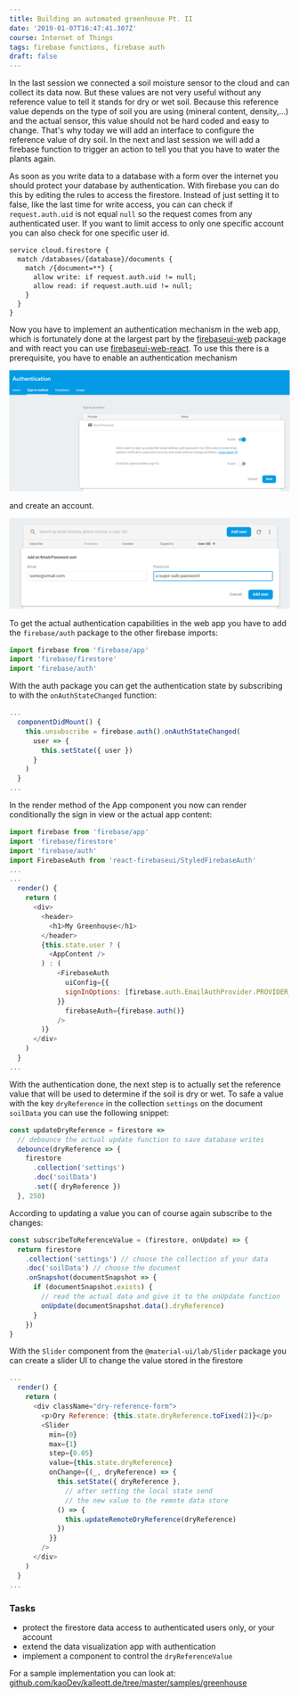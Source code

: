 ```yaml
---
title: Building an automated greenhouse Pt. II
date: '2019-01-07T16:47:41.307Z'
course: Internet of Things
tags: firebase functions, firebase auth
draft: false
---
```


In the last session we connected a soil moisture sensor to the cloud and can
collect its data now. But these values are not very useful without any reference
value to tell it stands for dry or wet soil. Because this reference value
depends on the type of soil you are using (mineral content, density,...) and the
actual sensor, this value should not be hard coded and easy to change. That's
why today we will add an interface to configure the reference value of dry soil.
In the next and last session we will add a firebase function to trigger an
action to tell you that you have to water the plants again.

As soon as you write data to a database with a form over the internet you should
protect your database by authentication. With firebase you can do this by
editing the rules to access the firestore. Instead of just setting it to false,
like the last time for write access, you can can check if `request.auth.uid` is
not equal `null` so the request comes from any authenticated user. If you want
to limit access to only one specific account you can also check for one specific
user id.

```
service cloud.firestore {
  match /databases/{database}/documents {
    match /{document=**} {
      allow write: if request.auth.uid != null;
      allow read: if request.auth.uid != null;
    }
  }
}
```

Now you have to implement an authentication mechanism in the web app, which is
fortunately done at the largest part by the
[firebaseui-web](https://github.com/firebase/firebaseui-web) package and with
react you can use
[firebaseui-web-react](https://github.com/firebase/firebaseui-web-react). To use
this there is a prerequisite, you have to enable an authentication mechanism

![add a user to firebase](./firebase-enable-auth.png)

and create an account.

![add a user to firebase](./firebase-add-user.png)

To get the actual authentication capabilities in the web app you have to add the
`firebase/auth` package to the other firebase imports:

```js
import firebase from 'firebase/app'
import 'firebase/firestore'
import 'firebase/auth'
```

With the auth package you can get the authentication state by subscribing to
with the `onAuthStateChanged` function:

```js
...
  componentDidMount() {
    this.unsubscribe = firebase.auth().onAuthStateChanged(
      user => {
        this.setState({ user })
      }
    )
  }
...
```

In the render method of the App component you now can render conditionally the
sign in view or the actual app content:

```js
import firebase from 'firebase/app'
import 'firebase/firestore'
import 'firebase/auth'
import FirebaseAuth from 'react-firebaseui/StyledFirebaseAuth'
...
...
  render() {
    return (
      <div>
        <header>
          <h1>My Greenhouse</h1>
        </header>
        {this.state.user ? (
          <AppContent />
        ) : (
            <FirebaseAuth
              uiConfig={{
              signInOptions: [firebase.auth.EmailAuthProvider.PROVIDER_ID]
            }}
              firebaseAuth={firebase.auth()}
            />
        )}
      </div>
    )
  }
...
```

With the authentication done, the next step is to actually set the reference
value that will be used to determine if the soil is dry or wet. To safe a value
with the key `dryReference` in the collection `settings` on the document
`soilData` you can use the following snippet:

```js
const updateDryReference = firestore =>
  // debounce the actual update function to save database writes
  debounce(dryReference => {
    firestore
      .collection('settings')
      .doc('soilData')
      .set({ dryReference })
  }, 250)
```

According to updating a value you can of course again subscribe to the changes:

```js
const subscribeToReferenceValue = (firestore, onUpdate) => {
  return firestore
    .collection('settings') // choose the collection of your data
    .doc('soilData') // choose the document
    .onSnapshot(documentSnapshot => {
      if (documentSnapshot.exists) {
        // read the actual data and give it to the onUpdate function
        onUpdate(documentSnapshot.data().dryReference)
      }
    })
}
```

With the `Slider` component from the `@material-ui/lab/Slider` package you can
create a slider UI to change the value stored in the firestore

```js
...
  render() {
    return (
      <div className="dry-reference-form">
        <p>Dry Reference: {this.state.dryReference.toFixed(2)}</p>
        <Slider
          min={0}
          max={1}
          step={0.05}
          value={this.state.dryReference}
          onChange={(_, dryReference) => {
            this.setState({ dryReference },
              // after setting the local state send
              // the new value to the remote data store
            () => {
              this.updateRemoteDryReference(dryReference)
            })
          }}
        />
      </div>
    )
  }
...
```

### Tasks

- protect the firestore data access to authenticated users only, or your account
- extend the data visualization app with authentication
- implement a component to control the `dryReferenceValue`

For a sample implementation you can look at:
[github.com/kaoDev/kalleott.de/tree/master/samples/greenhouse](https://github.com/kaoDev/kalleott.de/tree/master/samples/greenhouse)
